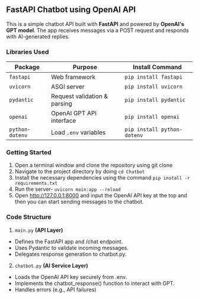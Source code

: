 ## FastAPI Chatbot using OpenAI API

This is a simple chatbot API built with **FastAPI** and powered by **OpenAI's GPT model**. The app receives messages via a POST request and responds with AI-generated replies.

### Libraries Used
| Package           | Purpose                               | Install Command                        |
|-------------------|---------------------------------------|----------------------------------------|
| `fastapi`         | Web framework                         | `pip install fastapi`                  |
| `uvicorn`         | ASGI server                           | `pip install uvicorn`                  |
| `pydantic`        | Request validation & parsing          | `pip install pydantic`                 |
| `openai`          | OpenAI GPT API interface              | `pip install openai`                   |
| `python-dotenv`   | Load `.env` variables                 | `pip install python-dotenv`

### Getting Started
1. Open a terminal window and clone the repository using git clone
2. Navigate to the project directory by doing `cd Chatbot`
3. Install the necessary dependencies using the command `pip install -r requirements.txt`
4. Run the server- `uvicorn main:app --reload`
5. Open http://127.0.0.1:8000 and input the OpenAI API key at the top and then you can start sending messages to the chatbot.

### Code Structure
1. `main.py` **(API Layer)**
 - Defines the FastAPI app and /chat endpoint.
 - Uses Pydantic to validate incoming messages.
 - Delegates response generation to chatbot.py.
2. `chatbot.py` **(AI Service Layer)**
 - Loads the OpenAI API key securely from .env.
 - Implements the chatbot_response() function to interact with GPT.
 - Handles errors (e.g., API failures)
